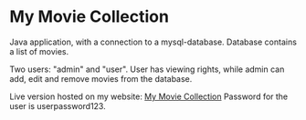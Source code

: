 # My Movie Collection
Java application, with a connection to a mysql-database.
Database contains a list of movies.

Two users: "admin" and "user". User has viewing rights, while admin can add, edit and remove movies from the database.

Live version hosted on my website: [My Movie Collection](http://renki.dy.fi:8080/movieCollection/)
Password for the user is userpassword123.
